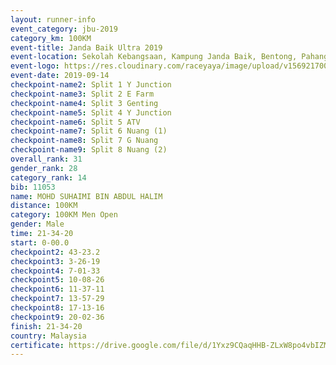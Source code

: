 ```yaml
---
layout: runner-info 
event_category: jbu-2019 
category_km: 100KM 
event-title: Janda Baik Ultra 2019  
event-location: Sekolah Kebangsaan, Kampung Janda Baik, Bentong, Pahang, Malaysia 
event-logo: https://res.cloudinary.com/raceyaya/image/upload/v1569217009/logo/janda-baik_vch1pc.jpg 
event-date: 2019-09-14 
checkpoint-name2: Split 1 Y Junction 
checkpoint-name3: Split 2 E Farm 
checkpoint-name4: Split 3 Genting 
checkpoint-name5: Split 4 Y Junction 
checkpoint-name6: Split 5 ATV 
checkpoint-name7: Split 6 Nuang (1) 
checkpoint-name8: Split 7 G Nuang 
checkpoint-name9: Split 8 Nuang (2) 
overall_rank: 31
gender_rank: 28
category_rank: 14
bib: 11053
name: MOHD SUHAIMI BIN ABDUL HALIM
distance: 100KM
category: 100KM Men Open
gender: Male
time: 21-34-20
start: 0-00.0
checkpoint2: 43-23.2
checkpoint3: 3-26-19
checkpoint4: 7-01-33
checkpoint5: 10-08-26
checkpoint6: 11-37-11
checkpoint7: 13-57-29
checkpoint8: 17-13-16
checkpoint9: 20-02-36
finish: 21-34-20
country: Malaysia
certificate: https://drive.google.com/file/d/1Yxz9CQaqHHB-ZLxW8po4vbIZM1Hu_Vod/view?usp=sharing
---
```

